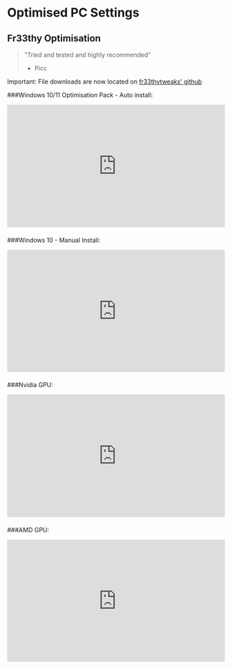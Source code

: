 # Optimised PC Settings

## Fr33thy Optimisation

> "Tried and tested and highly recommended"
> - Picc

Important: File downloads are now located on [fr33thytweaks' github](https://github.com/fr33thytweaks)

###Windows 10/11 Optimisation Pack - Auto install:

<div style="position: relative; padding-bottom: 56.25%; height: 0; overflow: hidden; max-width: 100%; height: auto; margin-bottom: 1.5em;">
  <iframe
    style="position: absolute; top: 0; left: 0; width: 100%; height: 100%;"
    src="https://www.youtube.com/embed/89R9KlJ3ocM?si=C2O09DLsjmrksQGr"
    title="YouTube video player"
    frameborder="0"
    allow="accelerometer; autoplay; clipboard-write; encrypted-media; gyroscope; picture-in-picture; web-share"
    referrerpolicy="strict-origin-when-cross-origin"
    allowfullscreen
  ></iframe>
</div>

###Windows 10 - Manual Install:
<div style="position: relative; padding-bottom: 56.25%; height: 0; overflow: hidden; max-width: 100%; height: auto; margin-bottom: 1.5em;">
  <iframe
    style="position: absolute; top: 0; left: 0; width: 100%; height: 100%;"
    src="https://www.youtube.com/embed/DCc0xPCiK6M?si=zW79IedU44OhhxQl"
    title="Windows 10 - Manual Install Guide"
    frameborder="0"
    allow="accelerometer; autoplay; clipboard-write; encrypted-media; gyroscope; picture-in-picture; web-share"
    referrerpolicy="strict-origin-when-cross-origin"
    allowfullscreen
  ></iframe>
</div>


###Nvidia GPU:
<div style="position: relative; padding-bottom: 56.25%; height: 0; overflow: hidden; max-width: 100%; height: auto; margin-bottom: 1.5em;">
  <iframe
    style="position: absolute; top: 0; left: 0; width: 100%; height: 100%;"
    src="https://www.youtube.com/embed/uNUyF-d0oa4?si=k8XNwUyT1RVOdfxT"
    title="Nvidia GPU Optimization Settings"
    frameborder="0"
    allow="accelerometer; autoplay; clipboard-write; encrypted-media; gyroscope; picture-in-picture; web-share"
    referrerpolicy="strict-origin-when-cross-origin"
    allowfullscreen
  ></iframe>
</div>

###AMD GPU:
<div style="position: relative; padding-bottom: 56.25%; height: 0; overflow: hidden; max-width: 100%; height: auto; margin-bottom: 1.5em;">
  <iframe
    style="position: absolute; top: 0; left: 0; width: 100%; height: 100%;"
    src="https://www.youtube.com/embed/wQE5neY1Xlc?si=tDWb_gcpmyoGL4wn"
    title="AMD GPU Optimization Settings"
    frameborder="0"
    allow="accelerometer; autoplay; clipboard-write; encrypted-media; gyroscope; picture-in-picture; web-share"
    referrerpolicy="strict-origin-when-cross-origin"
    allowfullscreen
  ></iframe>
</div>
